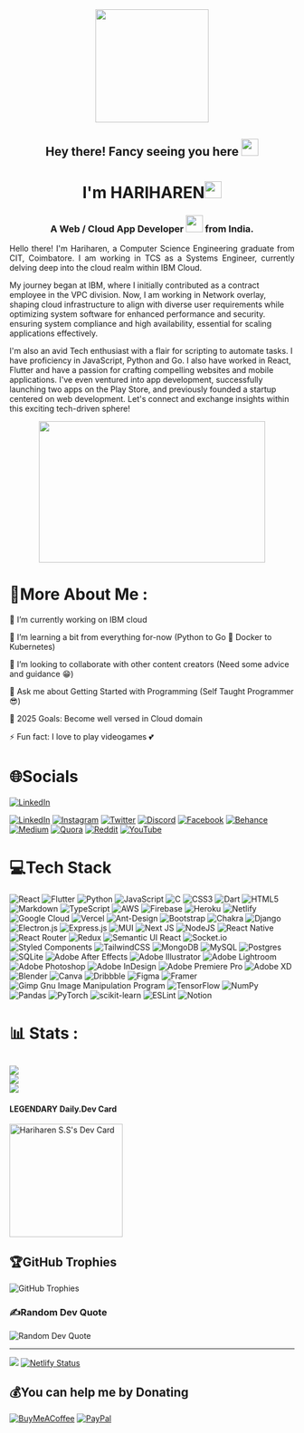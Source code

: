 <div id="header" align="center">
  <img src="https://media.giphy.com/media/QTfX9Ejfra3ZmNxh6B/giphy.gif" width="200"/>
</div>
<h2 align="center"> Hey there! Fancy seeing you here
<a href="https://github.com/hariharen9">
<img src="https://raw.githubusercontent.com/aemmadi/aemmadi/master/wave.gif" width="30px">
</a>
</h2>


<h1 align="center">I'm HARIHAREN<img src="https://media.giphy.com/media/WUlplcMpOCEmTGBtBW/giphy.gif" width="30"></h1>
<h3 align="center">A Web / Cloud App Developer <img src="https://media.giphy.com/media/WUlplcMpOCEmTGBtBW/giphy.gif" width="30"> from India.</h3>

<p align="justify">Hello there! I'm Hariharen, a Computer Science Engineering graduate from CIT, Coimbatore. I am working in TCS as a Systems Engineer, currently delving deep into the cloud realm within IBM Cloud.


My journey began at IBM, where I initially contributed as a contract employee in the VPC division. Now, I am working in Network overlay, shaping cloud infrastructure to align with diverse user requirements while optimizing system software for enhanced performance and security. ensuring system compliance and high availability, essential for scaling applications effectively.


I'm also an avid Tech enthusiast with a flair for scripting to automate tasks. I have proficiency in JavaScript, Python and Go. I also have worked in React, Flutter and have a passion for crafting compelling websites and mobile applications. I've even ventured into app development, successfully launching two apps on the Play Store, and previously founded a startup centered on web development. Let's connect and exchange insights within this exciting tech-driven sphere! </p>
<!-- <a href="https://app.daily.dev/hariharen"><img src="https://api.daily.dev/devcards/d00df218b39d4f24ade25cc431938636.png?r=1p0" width="200" alt="Hariharen S.S's Dev Card"/></a> -->



<p align="center"><img src="https://media.giphy.com/media/dWesBcTLavkZuG35MI/giphy.gif" width="400" height="250"  /></p>

# 💫More About Me :

🔭 I’m currently working on IBM cloud

🌱 I’m learning a bit from everything for-now (Python to Go 🔁 Docker to Kubernetes)

👯 I’m looking to collaborate with other content creators (Need some advice and guidance 😁)

💬 Ask me about Getting Started with Programming (Self Taught Programmer 😎)

🥅 2025 Goals: Become well versed in Cloud domain

⚡ Fun fact: I love to play videogames 💕

# 🌐Socials
[![LinkedIn](https://img.shields.io/website?url=https%3A%2F%2Fhariharen.site&up_message=Portfolio&down_message=Personal%20Portfolio%20(Down%20for%20now)&style=for-the-badge&logo=react&label=Personal&color=violet&link=https%3A%2F%2Fhariharen.site
)](https://hariharen.site) 

[![LinkedIn](https://img.shields.io/badge/LinkedIn-%230077B5.svg?logo=linkedin&logoColor=white)](https://linkedin.com/in/hariahren9) [![Instagram](https://img.shields.io/badge/Instagram-%23E4405F.svg?logo=Instagram&logoColor=white)](https://instagram.com/thisishariharen) [![Twitter](https://img.shields.io/badge/Twitter-%231DA1F2.svg?logo=Twitter&logoColor=white)](https://twitter.com/thisishariharen) [![Discord](https://img.shields.io/badge/Discord-%237289DA.svg?logo=discord&logoColor=white)](htttps://discord.gg/v5jNUJdG) [![Facebook](https://img.shields.io/badge/Facebook-%231877F2.svg?logo=Facebook&logoColor=white)](https://facebook.com/hari.haren.94) [![Behance](https://img.shields.io/badge/Behance-1769ff?logo=behance&logoColor=white)](https://behance.net/hariharen1)  [![Medium](https://img.shields.io/badge/Medium-12100E?logo=medium&logoColor=white)](https://medium.com/@hariharen) [![Quora](https://img.shields.io/badge/Quora-%23B92B27.svg?logo=Quora&logoColor=white)](https://quora.com/profile/Hari-Haren-4) [![Reddit](https://img.shields.io/badge/Reddit-%23FF4500.svg?logo=Reddit&logoColor=white)](https://reddit.com/user/godofredddit) [![YouTube](https://img.shields.io/badge/YouTube-%23FF0000.svg?logo=YouTube&logoColor=white)](https://www.youtube.com/@hariharen) 

# 💻Tech Stack
![React](https://img.shields.io/badge/react-%2320232a.svg?style=for-the-badge&logo=react&logoColor=%2361DAFB) ![Flutter](https://img.shields.io/badge/Flutter-%2302569B.svg?style=for-the-badge&logo=Flutter&logoColor=white) ![Python](https://img.shields.io/badge/python-3670A0?style=for-the-badge&logo=python&logoColor=ffdd54) ![JavaScript](https://img.shields.io/badge/javascript-%23323330.svg?style=for-the-badge&logo=javascript&logoColor=%23F7DF1E) ![C](https://img.shields.io/badge/c-%2300599C.svg?style=for-the-badge&logo=c&logoColor=white) ![CSS3](https://img.shields.io/badge/css3-%231572B6.svg?style=for-the-badge&logo=css3&logoColor=white) ![Dart](https://img.shields.io/badge/dart-%230175C2.svg?style=for-the-badge&logo=dart&logoColor=white) ![HTML5](https://img.shields.io/badge/html5-%23E34F26.svg?style=for-the-badge&logo=html5&logoColor=white) ![Markdown](https://img.shields.io/badge/markdown-%23000000.svg?style=for-the-badge&logo=markdown&logoColor=white)  ![TypeScript](https://img.shields.io/badge/typescript-%23007ACC.svg?style=for-the-badge&logo=typescript&logoColor=white) ![AWS](https://img.shields.io/badge/AWS-%23FF9900.svg?style=for-the-badge&logo=amazon-aws&logoColor=white) ![Firebase](https://img.shields.io/badge/firebase-%23039BE5.svg?style=for-the-badge&logo=firebase) ![Heroku](https://img.shields.io/badge/heroku-%23430098.svg?style=for-the-badge&logo=heroku&logoColor=white) ![Netlify](https://img.shields.io/badge/netlify-%23000000.svg?style=for-the-badge&logo=netlify&logoColor=#00C7B7) ![Google Cloud](https://img.shields.io/badge/Google%20Cloud-%234285F4.svg?style=for-the-badge&logo=google-cloud&logoColor=white) ![Vercel](https://img.shields.io/badge/vercel-%23000000.svg?style=for-the-badge&logo=vercel&logoColor=white) ![Ant-Design](https://img.shields.io/badge/-AntDesign-%230170FE?style=for-the-badge&logo=ant-design&logoColor=white) ![Bootstrap](https://img.shields.io/badge/bootstrap-%23563D7C.svg?style=for-the-badge&logo=bootstrap&logoColor=white) ![Chakra](https://img.shields.io/badge/chakra-%234ED1C5.svg?style=for-the-badge&logo=chakraui&logoColor=white) ![Django](https://img.shields.io/badge/django-%23092E20.svg?style=for-the-badge&logo=django&logoColor=white) ![Electron.js](https://img.shields.io/badge/Electron-191970?style=for-the-badge&logo=Electron&logoColor=white) ![Express.js](https://img.shields.io/badge/express.js-%23404d59.svg?style=for-the-badge&logo=express&logoColor=%2361DAFB)  ![MUI](https://img.shields.io/badge/MUI-%230081CB.svg?style=for-the-badge&logo=material-ui&logoColor=white) ![Next JS](https://img.shields.io/badge/Next-black?style=for-the-badge&logo=next.js&logoColor=white) ![NodeJS](https://img.shields.io/badge/node.js-6DA55F?style=for-the-badge&logo=node.js&logoColor=white)  ![React Native](https://img.shields.io/badge/react_native-%2320232a.svg?style=for-the-badge&logo=react&logoColor=%2361DAFB) ![React Router](https://img.shields.io/badge/React_Router-CA4245?style=for-the-badge&logo=react-router&logoColor=white) ![Redux](https://img.shields.io/badge/redux-%23593d88.svg?style=for-the-badge&logo=redux&logoColor=white) ![Semantic UI React](https://img.shields.io/badge/Semantic%20UI%20React-%2335BDB2.svg?style=for-the-badge&logo=SemanticUIReact&logoColor=white) ![Socket.io](https://img.shields.io/badge/Socket.io-black?style=for-the-badge&logo=socket.io&badgeColor=010101) ![Styled Components](https://img.shields.io/badge/styled--components-DB7093?style=for-the-badge&logo=styled-components&logoColor=white) ![TailwindCSS](https://img.shields.io/badge/tailwindcss-%2338B2AC.svg?style=for-the-badge&logo=tailwind-css&logoColor=white) ![MongoDB](https://img.shields.io/badge/MongoDB-%234ea94b.svg?style=for-the-badge&logo=mongodb&logoColor=white) ![MySQL](https://img.shields.io/badge/mysql-%2300f.svg?style=for-the-badge&logo=mysql&logoColor=white) ![Postgres](https://img.shields.io/badge/postgres-%23316192.svg?style=for-the-badge&logo=postgresql&logoColor=white) ![SQLite](https://img.shields.io/badge/sqlite-%2307405e.svg?style=for-the-badge&logo=sqlite&logoColor=white) ![Adobe After Effects](https://img.shields.io/badge/Adobe%20After%20Effects-9999FF.svg?style=for-the-badge&logo=Adobe%20After%20Effects&logoColor=white) ![Adobe Illustrator](https://img.shields.io/badge/adobeillustrator-%23FF9A00.svg?style=for-the-badge&logo=adobeillustrator&logoColor=white) ![Adobe Lightroom](https://img.shields.io/badge/Adobe%20Lightroom-31A8FF.svg?style=for-the-badge&logo=Adobe%20Lightroom&logoColor=white) ![Adobe Photoshop](https://img.shields.io/badge/adobephotoshop-%2331A8FF.svg?style=for-the-badge&logo=adobephotoshop&logoColor=white) ![Adobe InDesign](https://img.shields.io/badge/Adobe%20InDesign-49021F?style=for-the-badge&logo=adobeindesign&logoColor=white) ![Adobe Premiere Pro](https://img.shields.io/badge/Adobe%20Premiere%20Pro-9999FF.svg?style=for-the-badge&logo=Adobe%20Premiere%20Pro&logoColor=white) ![Adobe XD](https://img.shields.io/badge/Adobe%20XD-470137?style=for-the-badge&logo=Adobe%20XD&logoColor=#FF61F6) ![Blender](https://img.shields.io/badge/blender-%23F5792A.svg?style=for-the-badge&logo=blender&logoColor=white) ![Canva](https://img.shields.io/badge/Canva-%2300C4CC.svg?style=for-the-badge&logo=Canva&logoColor=white) ![Dribbble](https://img.shields.io/badge/Dribbble-EA4C89?style=for-the-badge&logo=dribbble&logoColor=white) 	![Figma](https://img.shields.io/badge/figma-%23F24E1E.svg?style=for-the-badge&logo=figma&logoColor=white) ![Framer](https://img.shields.io/badge/Framer-black?style=for-the-badge&logo=framer&logoColor=blue) ![Gimp Gnu Image Manipulation Program](https://img.shields.io/badge/Gimp-657D8B?style=for-the-badge&logo=gimp&logoColor=FFFFFF) ![TensorFlow](https://img.shields.io/badge/TensorFlow-%23FF6F00.svg?style=for-the-badge&logo=TensorFlow&logoColor=white) ![NumPy](https://img.shields.io/badge/numpy-%23013243.svg?style=for-the-badge&logo=numpy&logoColor=white) ![Pandas](https://img.shields.io/badge/pandas-%23150458.svg?style=for-the-badge&logo=pandas&logoColor=white) ![PyTorch](https://img.shields.io/badge/PyTorch-%23EE4C2C.svg?style=for-the-badge&logo=PyTorch&logoColor=white) ![scikit-learn](https://img.shields.io/badge/scikit--learn-%23F7931E.svg?style=for-the-badge&logo=scikit-learn&logoColor=white) ![ESLint](https://img.shields.io/badge/ESLint-4B3263?style=for-the-badge&logo=eslint&logoColor=white) ![Notion](https://img.shields.io/badge/Notion-%23000000.svg?style=for-the-badge&logo=notion&logoColor=white)
# 📊 Stats :
![](https://github-readme-stats.vercel.app/api?username=hariharen9&theme=highcontrast&hide_border=true&include_all_commits=false&count_private=true)<br/>
![](https://github-readme-streak-stats.herokuapp.com/?user=hariharen9&theme=highcontrast&hide_border=true)<br/>
![](https://github-readme-stats.vercel.app/api/top-langs/?username=hariharen9&theme=highcontrast&hide_border=true&include_all_commits=false&count_private=true&layout=compact)
---
#### LEGENDARY Daily.Dev Card
<a align="left" href="https://app.daily.dev/hariharen"><img src="https://api.daily.dev/devcards/d00df218b39d4f24ade25cc431938636.png?r=tid" width="200" alt="Hariharen S.S's Dev Card"/></a>

## 🏆GitHub Trophies
![GitHub Trophies](https://github-profile-trophy.vercel.app/?username=hariharen9&theme=onedark&no-frame=true&no-bg=true&margin-w=4)

### ✍️Random Dev Quote
![Random Dev Quote](https://quotes-github-readme.vercel.app/api?type=horizontal&theme=tokyonight)

<!-- ### 😂Random Dev Meme
<img src="https://random-memer.herokuapp.com/" width="512px"/> -->

---
![](https://komarev.com/ghpvc/?username=hariharen9&label=Visitors+Count&color=brightgreen)
[![Netlify Status](https://api.netlify.com/api/v1/badges/f58c6d67-6f54-4f41-9734-d27e969e6b0c/deploy-status)](https://app.netlify.com/sites/hariharen/deploys)


  ## 💰You can help me by Donating
  [![BuyMeACoffee](https://img.shields.io/badge/Buy%20Me%20a%20Coffee-ffdd00?style=for-the-badge&logo=buy-me-a-coffee&logoColor=black)](https://buymeacoffee.com/hariharen) [![PayPal](https://img.shields.io/badge/PayPal-00457C?style=for-the-badge&logo=paypal&logoColor=white)](https://paypal.me/paypal.me/hariharen9) 


  
